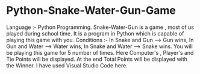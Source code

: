 # Python-Snake-Water-Gun-Game
Language :- Python Programming. Snake-Water-Gun is a game , most of us played during school time.  It is a program in Python which is capable of playing this game with you. Conditions :-   In Snake and Gun --> Gun wins,                           In Gun and Water --> Water wins,                           In Snake and Water --> Snake wins. You will be playing this game for 5 number of times. Here Computer's , Player's and Tie Points will be displayed. At the end Total Points will be displayed with the Winner.  I have used Visual Studio Code here.
